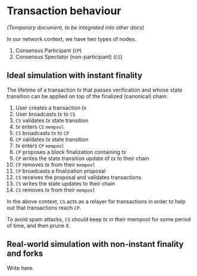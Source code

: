 # Transaction behaviour

_(Temporary document, to be integrated into other docs)_

In our network context, we have two types of nodes.

1. Consensus Participant (`CP`)
2. Consensus Spectator (non-participant) (`CS`)

## Ideal simulation with instant finality

The lifetime of a transaction $tx$ that passes verification and whose
state transition can be applied on top of the finalized (canonical)
chain:

1. User creates a transaction $tx$
2. User broadcasts $tx$ to `CS` 
3. `CS` validates $tx$ state transition
4. $tx$ enters `CS` `mempool`
5. `CS` broadcasts $tx$ to `CP`
6. `CP` validates $tx$ state transition
7. $tx$ enters `CP` `mempool`
8. `CP` proposes a block finalization containing $tx$
9. `CP` writes the state transition update of $tx$ to their chain
10. `CP` removes $tx$ from their `mempool`
11. `CP` broadcasts a finalization proposal
12. `CS` receives the proposal and validates transactions
13. `CS` writes the state updates to their chain
14. `CS` removes $tx$ from their `mempool`

In the above context, `CS` acts as a relayer for transactions in
order to help out that transactions reach `CP`.

To avoid spam attacks, `CS` should keep $tx$ in their mempool for some
period of time, and then prune it.

## Real-world simulation with non-instant finality and forks

Write here.
